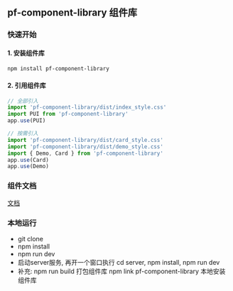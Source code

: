 ## pf-component-library 组件库

### 快速开始

#### 1. 安装组件库

```bash
npm install pf-component-library
```

#### 2. 引用组件库

```js
// 全部引入
import 'pf-component-library/dist/index_style.css'
import PUI from 'pf-component-library'
app.use(PUI)

// 按需引入
import 'pf-component-library/dist/card_style.css'
import 'pf-component-library/dist/demo_style.css'
import { Demo, Card } from 'pf-component-library'
app.use(Card)
app.use(Demo)
```

### 组件文档

[文档](https://ricardopang.github.io/)

### 本地运行

- git clone
- npm install
- npm run dev
- 启动server服务, 再开一个窗口执行 cd server, npm install, npm run dev
- 补充: npm run build 打包组件库 npm link pf-component-library 本地安装组件库
